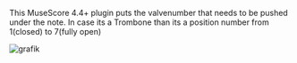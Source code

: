 This MuseScore 4.4+ plugin
puts the valvenumber that needs to be pushed under the note.
In case its a Trombone than its a position number from 1(closed) to 7(fully open)

![grafik](https://github.com/user-attachments/assets/3df00758-3d3a-4d58-99f8-ef1c7b4b56ce)

